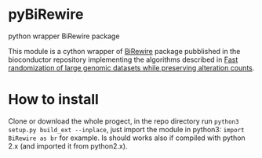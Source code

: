 # pyBiRewire
python wrapper BiRewire package

This module is a cython wrapper of <a href="http://bioconductor.jp/packages/3.2/bioc/html/BiRewire.html">BiRewire</a> package pubblished in the bioconductor repository 
implementing the algorithms described in <a href="http://bioinformatics.oxfordjournals.org/content/30/17/i617.full.pdf">Fast randomization of large genomic datasets while preserving alteration counts</a>. 


# How to install

Clone or download the whole progect, in the repo directory run `python3 setup.py build_ext --inplace`, just import the module in python3: `import BiRewire as br` for example. Is should works also if compiled with python 2.x (and imported it from python2.x).